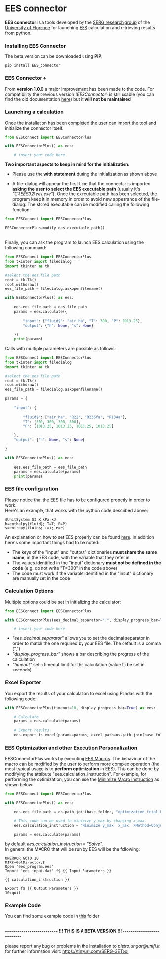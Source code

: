 # EES connector

__EES connector__ is a tools developed by the [SERG research group](https://www.dief.unifi.it/vp-177-serg-group-english-version.html) 
of the [University of Florence](https://www.unifi.it/changelang-eng.html) for launching [EES](https://fchartsoftware.com/ees/) 
calculation and retrieving results from python.

### Installing EES Connector
The beta version can be downloaded using __PIP__:

```
pip install EES_connector
```

### EES Connector +
From **version 1.0.0** a major improvement has been made to the code. For compatibility the previous version 
(_EESConnector_) is still usable (you can find the old documentation 
[here](https://github.com/SERGGroup/EESConnector/blob/master/examples/EES%20Connect/README.md)) but 
**it will not be maintained**

### Launching a calculation
Once the installation has been completed the user can import the tool and initialize the connector itself.
```python
from EESConnect import EESConnectorPlus

with EESConnectorPlus() as ees:

    # insert your code here

```
__Two important aspects to keep in mind for the initialization:__

  * Please use the __with statement__ during the initialization as shown above
    

  * A file-dialog will appear the first time that the connector is imported __asking the user to select the EES 
    executable path__ (usually it's _"C:\EES32\ees.exe"_). 
    Once the executable path has been selected, the program keep it in memory in order to avoid new appearance of the 
    file-dialog. The stored executable can be modified calling the following function:
    
```python
from EESConnect import EESConnectorPlus

EESConnectorPlus.modify_ees_executable_path()
```
    
<br/>   
Finally, you can ask the program to launch EES calculation using the following command:

```python
from EESConnect import EESConnectorPlus
from tkinter import filedialog
import tkinter as tk

#select the ees file path
root = tk.Tk()
root.withdraw()
ees_file_path = filedialog.askopenfilename()

with EESConnectorPlus() as ees:
    
    ees.ees_file_path = ees_file_path
    params = ees.calculate({
        
        "input": {"fluid$": "air_ha", "T": 300, "P": 1013.25}, 
        "output": {"h": None, "s": None}
    
    })
    print(params)

```

Calls with multiple parameters are possible as follows:
```python
from EESConnect import EESConnectorPlus
from tkinter import filedialog
import tkinter as tk

#select the ees file path
root = tk.Tk()
root.withdraw()
ees_file_path = filedialog.askopenfilename()

params = {
    
    "input": {
        
        "fluid$": ["air_ha", "R22", "R236fa", "R134a"], 
        "T": [300, 300, 300, 300], 
        "P": [1013.25, 1013.25, 1013.25, 1013.25]
    
    }, 
    "output": {"h": None, "s": None}

}

with EESConnectorPlus() as ees:
    
    ees.ees_file_path = ees_file_path
    params = ees.calculate(params)
    print(params)
```

### EES file configuration
Please notice that the EES file has to be configured properly in order to work.<br>
Here's an example, that works with the python code described above:
```
$UnitSystem SI K kPa kJ 
h=enthalpy(fluid$; T=T; P=P)
s=entropy(fluid$; T=T; P=P)
```
An explanation on how to set EES properly can be found [here](https://fchartsoftware.com/ees/eeshelp//hs605.htm). 
In addition here's some important things had to be noted:

 * The keys of the "input" and "output" dictionaries __must share the same name__, in the EES code, with the variable that they refer in
 * The values identified in the "input" dictionary **must not be defined in the code** (e.g. do not write "T=300" in the code above)
 * The code must work if the variable identified in the "input" dictionary are manually set in the code
 
### Calculation Options
Multiple options could be set in initializing the calculator:

```python
from EESConnect import EESConnectorPlus

with EESConnectorPlus(ees_decimal_separator=".", display_progress_bar=True, timeout=10) as ees:

    # insert your code here

```
* _"ees_decimal_separator"_ allows you to set the decimal separator in order to match the one required by your EES file. 
    The default is a comma (",")
* _"display_progress_bar"_ shows a bar describing the progress of the calculation
* _"timeout"_ set a timeout limit for the calculation (value to be set in seconds)


### Excel Exporter
You export the results of your calculation to excel using Pandas with the following code:

```python
with EESConnectorPlus(timeout=10, display_progress_bar=True) as ees:

    # Calculate
    params = ees.calculate(params)
    
    # Export results
    ees.export_to_excel(params=params, excel_path=os.path.join(base_folder, "results.xlsx"))
```

### EES Optimization and other Execution Personalization
EESConnectorPlus works by executing [EES Macros](https://fchartsoftware.com/ees/eeshelp/macro_commands.htm). 
The behaviour of the macro can be modified by the user to perform more complex operation (the most typical usage is to 
**perform optimization** in EES). This can be done by modifying the attribute "ees.calculation_instruction".
For example, for performing the optimization, you can use the [Minimize Macro instruction](https://fchartsoftware.com/ees/eeshelp/hs4165.htm) as shown below:

```python
from EESConnect import EESConnectorPlus

with EESConnectorPlus() as ees:

    ees.ees_file_path = os.path.join(base_folder, "optimization_trial.EES")
    
    # This code can be used to minimize y_max by changing x_max
    ees.calculation_instruction = "Minimize y_max  x_max  /Method=Conjugate  /RelTol=1e-6  /MaxIt=500"

    params = ees.calculate(params)

```
by default _ees.calculation_instruction = "[Solve](https://fchartsoftware.com/ees/eeshelp/hs4320.htm)"_. <br/>
In general the MACRO that will be run by EES will be the following:
```
ONERROR GOTO 10
DIR$=GetDirectory$
Open 'ees_program.ees'
Import 'ees_input.dat' f$ {{ Input Parameters }}

{{ calculation_instruction }}

Export f$ {{ Output Parameters }}
10:quit
```

### Example Code
You can find some example code in 
[this](https://github.com/SERGGroup/EESConnector/tree/master/examples/EES%20Connect%20Plus) folder
<br/><br/>

__-------------------------- !!! THIS IS A BETA VERSION !!! --------------------------__ 

please report any bug or problems in the installation to _pietro.ungar@unifi.it_<br/>
for further information visit: https://tinyurl.com/SERG-3ETool
